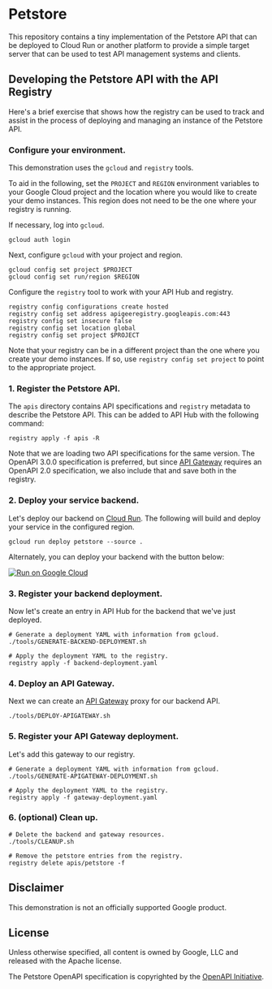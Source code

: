 # Petstore

This repository contains a tiny implementation of the Petstore API that can be
deployed to Cloud Run or another platform to provide a simple target server
that can be used to test API management systems and clients.

## Developing the Petstore API with the API Registry

Here's a brief exercise that shows how the registry can be used to track and
assist in the process of deploying and managing an instance of the Petstore
API.

### Configure your environment.

This demonstration uses the `gcloud` and `registry` tools.

To aid in the following, set the `PROJECT` and `REGION` environment variables
to your Google Cloud project and the location where you would like to create
your demo instances. This region does not need to be the one where your
registry is running.

If necessary, log into `gcloud`.

```
gcloud auth login
```

Next, configure `gcloud` with your project and region.

```
gcloud config set project $PROJECT
gcloud config set run/region $REGION
```

Configure the `registry` tool to work with your API Hub and registry.

```
registry config configurations create hosted
registry config set address apigeeregistry.googleapis.com:443
registry config set insecure false
registry config set location global
registry config set project $PROJECT
```

Note that your registry can be in a different project than the one where you
create your demo instances. If so, use `registry config set project` to point
to the appropriate project.

### 1. Register the Petstore API.

The `apis` directory contains API specifications and `registry` metadata to
describe the Petstore API. This can be added to API Hub with the following
command:

```
registry apply -f apis -R
```

Note that we are loading two API specifications for the same version. The
OpenAPI 3.0.0 specification is preferred, but since
[API Gateway](https://cloud.google.com/api-gateway) requires an OpenAPI 2.0
specification, we also include that and save both in the registry.

### 2. Deploy your service backend.

Let's deploy our backend on [Cloud Run](https://cloud.google.com/run). The
following will build and deploy your service in the configured region.

```
gcloud run deploy petstore --source .
```

Alternately, you can deploy your backend with the button below:

[![Run on Google Cloud](https://deploy.cloud.run/button.svg)](https://deploy.cloud.run)

### 3. Register your backend deployment.

Now let's create an entry in API Hub for the backend that we've just deployed.

```
# Generate a deployment YAML with information from gcloud.
./tools/GENERATE-BACKEND-DEPLOYMENT.sh

# Apply the deployment YAML to the registry.
registry apply -f backend-deployment.yaml
```

### 4. Deploy an API Gateway.

Next we can create an [API Gateway](https://cloud.google.com/api-gateway) proxy
for our backend API.

```
./tools/DEPLOY-APIGATEWAY.sh
```

### 5. Register your API Gateway deployment.

Let's add this gateway to our registry.

```
# Generate a deployment YAML with information from gcloud.
./tools/GENERATE-APIGATEWAY-DEPLOYMENT.sh

# Apply the deployment YAML to the registry.
registry apply -f gateway-deployment.yaml
```

### 6. (optional) Clean up.

```
# Delete the backend and gateway resources.
./tools/CLEANUP.sh

# Remove the petstore entries from the registry.
registry delete apis/petstore -f
```

## Disclaimer

This demonstration is not an officially supported Google product.

## License

Unless otherwise specified, all content is owned by Google, LLC and released
with the Apache license.

The Petstore OpenAPI specification is copyrighted by the
[OpenAPI Initiative](https://www.openapis.org/).
